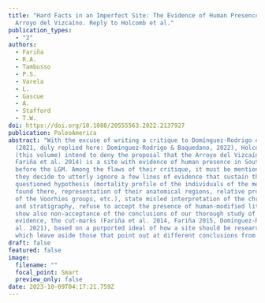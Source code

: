 ```yaml
---
title: "Hard Facts in an Imperfect Site: The Evidence of Human Presence in the
  Arroyo del Vizcaíno. Reply to Holcomb et al."
publication_types:
  - "2"
authors:
  - Fariña
  - R.A.
  - Tambusso
  - P.S.
  - Varela
  - L.
  - Gascue
  - A.
  - Stafford
  - T.W.
doi: https://doi.org/10.1080/20555563.2022.2137927
publication: PaleoAmerica
abstract: "With the excuse of writing a critique to Domínguez-Rodrigo et al.
  (2021, duly replied here: Domínguez-Rodrigo & Baquedano, 2022), Holcomb et al.
  (this volume) intend to deny the proposal that the Arroyo del Vizcaíno (AdV,
  Fariña et al. 2014) is a site with evidence of human presence in South America
  before the LGM. Among the flaws of their critique, it must be mentioned that
  they decide to utterly ignore a few lines of evidence that sustain the
  questioned hypothesis (mortality profile of the individuals of the megafauna
  found there, representation of their anatomical regions, relative proportions
  of the Voorhies groups, etc.), state misled interpretation of the chronology
  and stratigraphy, refuse to accept the presence of human-modified lithics and
  show also non-acceptance of the conclusions of our thorough study of the key
  evidence, the cut-marks (Fariña et al. 2014, Fariña 2015, Domínguez-Rodrigo et
  al. 2021), based on a purported ideal of how a site should be researched,
  which leave aside those that point out at different conclusions from theirs."
draft: false
featured: false
image:
  filename: ""
  focal_point: Smart
  preview_only: false
date: 2023-10-09T04:17:21.759Z
---
```

